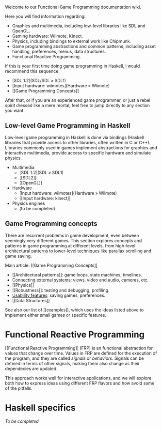 Welcome to our Functional Game Programming documentation wiki.

Here you will find information regarding:
* Graphics and multimedia, including low-level libraries like SDL and OpenGL.
* Gaming hardware: Wiimote, Kinect.
* Physics, including bindings to external work like Chipmunk.
* Game programming abstractions and common patterns, including asset handling,
preferences, menus, data structures.
* Functional Reactive Programming.

If this is your first time
doing game programming in Haskell, I would recommend this sequence:

* [SDL 1.2](SDL/SDL » SDL1)
* [Input hardware: wiimotes](Hardware » Wiimote)
* [[Game Programming Concepts]]

After that, or if you are an experienced game programmer, or just a rebel
spirit dressed like a mere mortal, feel free to jump directly to any section you
want.

## Low-level Game Programming in Haskell

Low-level game programming in Haskell is done via bindings (Haskell
libraries that provide access to other libraries, often written in
C or C++). Libraries commonly used in games implement abstractions
for graphics and interactive multimedia, provide access to specific hardware
and simulate physics.

* Multimedia
  * [SDL 1.2](SDL » SDL1)
  * [[SDL2]]
  * [[OpenGL]]
* Hardware
  * [Input hardware: wiimotes](Hardware » Wiimote)
  * [[Input hardware: kinect]]
* Physics engines
  * (to be completed)

## Game Programming concepts

There are recurrent problems in game development, even between seemingly
very different games. This section explores concepts and patterns in game
programming at different levels, from high-level architectural patterns
to lower-level techniques like parallax scrolling and game saving.

Main article: [[Game Programming Concepts]]

* [[Architectural patterns]]: game loops, state machines, timelines.
* [Connecting external systems](Multimedia): views, video and audio, cameras, etc.
* [[Physics]]
* [[Robustness]]: testing and debugging, profiling.
* [Usability features](Usability): saving games, preferences.
* [[Data Structures]]

See also our list of [[examples]], which uses the ideas listed above to implement
either small games or specific features.

# Functional Reactive Programming

[[Functional Reactive Programming]] (FRP) is an functional abstraction for
values that change over time. Values in FRP are defined for the execution of
the program, and they are called *signals* or *behaviors*. Signals can be
defined in terms of other signals, making them also change as their dependecies
are updated.

This approach works well for interactive applications, and we will explore both
how to express ideas using different FRP flavors and how avoid some of the
pitfalls.

# Haskell specifics

*To be completed*

